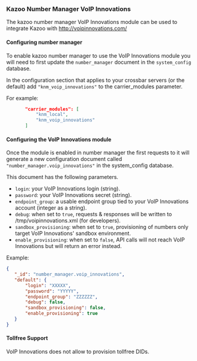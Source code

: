 ### Kazoo Number Manager VoIP Innovations

The kazoo number manager VoIP Innovations module can be used to integrate Kazoo with http://voipinnovations.com/

#### Configuring number manager

To enable kazoo number manager to use the VoIP Innovations module you will need to first update the `number_manager` document in the `system_config` database.

In the configuration section that applies to your crossbar servers (or the default) add `"knm_voip_innovations"` to the carrier_modules parameter.

For example:

```json
       "carrier_modules": [
           "knm_local",
           "knm_voip_innovations"
       ]
```

#### Configuring the VoIP Innovations module

Once the module is enabled in number manager the first requests to it will generate a new configuration document called `"number_manager.voip_innovations"` in the system_config database.

This document has the following parameters.

* `login`: your VoIP Innovations login (string).
* `password`: your VoIP Innovations secret (string).
* `endpoint_group`: a usable endpoint group tied to your VoIP Innovations account (integer as a string).
* `debug`: when set to `true`, requests & responses will be written to /tmp/voipinnovations.xml (for developers).
* `sandbox_provisioning`: when set to `true`, provisioning of numbers only target VoIP Innovations' sandbox environment.
* `enable_provisioning`: when set to `false`, API calls will not reach VoIP Innovations but will return an error instead.

Example:

```json
{
   "_id": "number_manager.voip_innovations",
   "default": {
       "login": "XXXXX",
       "password": "YYYYY",
       "endpoint_group": "ZZZZZZ",
       "debug": false,
       "sandbox_provisioning": false,
       "enable_provisioning": true
   }
}

```

#### Tollfree Support

VoIP Innovations does not allow to provision tollfree DIDs.

